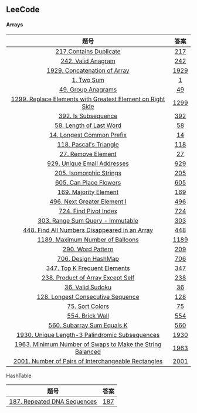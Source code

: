 ## LeeCode

#### Arrays

|                             题号                             |          答案          |
| :----------------------------------------------------------: | :--------------------: |
| [217.Contains Duplicate](https://leetcode.com/problems/contains-duplicate/description/) | [217](./Arrays/217.md) |
| [242. Valid Anagram](https://leetcode.com/problems/valid-anagram/description/) | [242](./Arrays/242.md) |
| [1929. Concatenation of Array](https://leetcode.com/problems/concatenation-of-array/description/) | [1929](./Arrays/1929.md) |
| [1. Two Sum](https://leetcode.com/problems/two-sum/description/) |        [1](./Arrays/1.md)        |
| [49. Group Anagrams](https://leetcode.com/problems/group-anagrams/description/) | [49](./Arrays/49.md) |
| [1299. Replace Elements with Greatest Element on Right Side](https://leetcode.com/problems/replace-elements-with-greatest-element-on-right-side/description/) |  [1299](./Arrays/1299.md) |
| [392. Is Subsequence](https://leetcode.com/problems/is-subsequence/description/) | [392](./Arrays/392.md) |
| [58. Length of Last Word](https://leetcode.com/problems/length-of-last-word/description/) | [58](./Arrays/58.md) |
| [14. Longest Common Prefix](https://leetcode.com/problems/longest-common-prefix/description/) | [14](./Arrays/14.md) |
| [118. Pascal's Triangle](https://leetcode.com/problems/pascals-triangle/description/) | [118](./Arrays/118.md) |
| [27. Remove Element](https://leetcode.com/problems/remove-element/description/) | [27](./Arrays/27.md) |
| [929. Unique Email Addresses](https://leetcode.com/problems/unique-email-addresses/) | [929](./Arrays/929.md) |
| [205. Isomorphic Strings](https://leetcode.com/problems/isomorphic-strings/description/) | [205](./Arrays/205.md) |
| [605. Can Place Flowers](https://leetcode.com/problems/can-place-flowers/description/) | [605](./Arrays/605.md) |
| [169. Majority Element](https://leetcode.com/problems/majority-element/description/) | [169](./Arrays/169.md) |
| [496. Next Greater Element I](https://leetcode.com/problems/next-greater-element-i/description/) | [496](./Arrays/496.md) |
| [724. Find Pivot Index](https://leetcode.com/problems/find-pivot-index/description/) | [724](./Arrays/724.md) |
| [303. Range Sum Query - Immutable](https://leetcode.com/problems/range-sum-query-immutable/description/) | [303](./Arrays/303.md) |
| [448. Find All Numbers Disappeared in an Array](https://leetcode.com/problems/find-all-numbers-disappeared-in-an-array/description/) | [448](./Arrays/448.md) |
| [1189. Maximum Number of Balloons](https://leetcode.com/problems/maximum-number-of-balloons/description/) | [1189](./Arrays/1189.md) |
| [290. Word Pattern](https://leetcode.com/problems/word-pattern/description/) | [209](./Arrays/290.md) |
| [706. Design HashMap](https://leetcode.com/problems/design-hashmap/description/) | [706](./Arrays/706.md) |
| [347. Top K Frequent Elements](https://leetcode.com/problems/top-k-frequent-elements/description/) | [347](./Arrays/347.md) |
| [238. Product of Array Except Self](https://leetcode.com/problems/product-of-array-except-self/description/) | [238](./Arrays/238.md) |
| [36. Valid Sudoku](https://leetcode.com/problems/valid-sudoku/description/) | [36](./Arrays/36.md) |
| [128. Longest Consecutive Sequence](https://leetcode.com/problems/longest-consecutive-sequence/description/) | [128](./Arrays/128.md) |
| [75. Sort Colors](https://leetcode.com/problems/sort-colors/description/) | [75](./Arrays/75.md) |
| [554. Brick Wall](https://leetcode.com/problems/brick-wall/description/) | [554](./Arrays/554.md) |
| [560. Subarray Sum Equals K](https://leetcode.com/problems/subarray-sum-equals-k/description/) | [560](./Arrays/560.md) |
| [1930. Unique Length-3 Palindromic Subsequences](https://leetcode.com/problems/unique-length-3-palindromic-subsequences/description/) | [1930](./Arrays/1930.md) |
| [1963. Minimum Number of Swaps to Make the String Balanced](https://leetcode.com/problems/minimum-number-of-swaps-to-make-the-string-balanced/description/) | [1963](./Arrays/1963.md) |
| [2001. Number of Pairs of Interchangeable Rectangles](https://leetcode.com/problems/number-of-pairs-of-interchangeable-rectangles/description/) | [2001](./Arrays/2001.md) |



HashTable

|                             题号                             | 答案  |
| :----------------------------------------------------------: | ----- |
| [187. Repeated DNA Sequences](https://leetcode.com/problems/repeated-dna-sequences/) | [187](./HashTable/187.md) |

